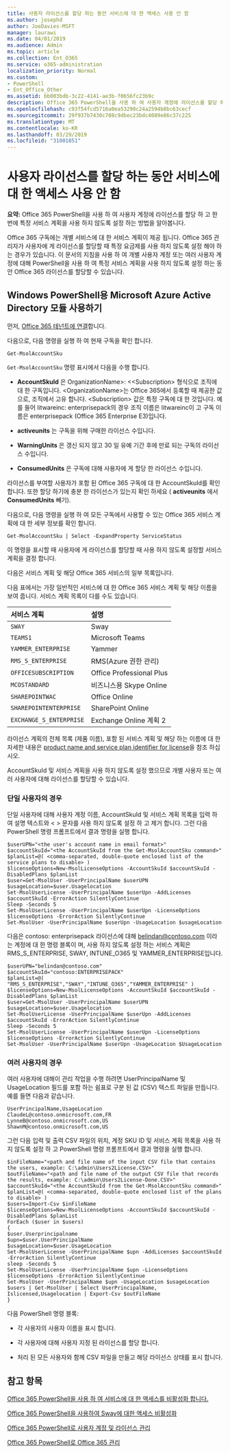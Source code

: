```yaml
---
title: 사용자 라이선스를 할당 하는 동안 서비스에 대 한 액세스 사용 안 함
ms.author: josephd
author: JoeDavies-MSFT
manager: laurawi
ms.date: 04/01/2019
ms.audience: Admin
ms.topic: article
ms.collection: Ent_O365
ms.service: o365-administration
localization_priority: Normal
ms.custom:
- PowerShell
- Ent_Office_Other
ms.assetid: bb003bdb-3c22-4141-ae3b-f0656fc23b9c
description: Office 365 PowerShell을 사용 하 여 사용자 계정에 라이선스를 할당 하 고 한 번에 특정 서비스 계획을 사용 하지 않도록 설정 하는 방법을 알아봅니다.
ms.openlocfilehash: c93f54fcd5716a0ea53290c24a2594b8bc63cecf
ms.sourcegitcommit: 29f937b7430c708c9dbec23bdc4089e86c37c225
ms.translationtype: MT
ms.contentlocale: ko-KR
ms.lasthandoff: 03/29/2019
ms.locfileid: "31001851"
---
```

# <a name="disable-access-to-services-while-assigning-user-licenses"></a>사용자 라이선스를 할당 하는 동안 서비스에 대 한 액세스 사용 안 함

**요약:**  Office 365 PowerShell을 사용 하 여 사용자 계정에 라이선스를 할당 하 고 한 번에 특정 서비스 계획을 사용 하지 않도록 설정 하는 방법을 알아봅니다.
  
Office 365 구독에는 개별 서비스에 대 한 서비스 계획이 제공 됩니다. Office 365 관리자가 사용자에 게 라이선스를 할당할 때 특정 요금제를 사용 하지 않도록 설정 해야 하는 경우가 있습니다. 이 문서의 지침을 사용 하 여 개별 사용자 계정 또는 여러 사용자 계정에 대해 PowerShell을 사용 하 여 특정 서비스 계획을 사용 하지 않도록 설정 하는 동안 Office 365 라이선스를 할당할 수 있습니다.


## <a name="use-the-microsoft-azure-active-directory-module-for-windows-powershell"></a>Windows PowerShell용 Microsoft Azure Active Directory 모듈 사용하기

먼저, [Office 365 테넌트에 연결](connect-to-office-365-powershell.md#connect-with-the-microsoft-azure-active-directory-module-for-windows-powershell)합니다.

다음으로, 다음 명령을 실행 하 여 현재 구독을 확인 합니다.
  
```
Get-MsolAccountSku
```

`Get-MsolAccountSku` 명령 표시에서 다음을 수행 합니다.
  
- **AccountSkuId** 은 OrganizationName>: \<\<Subscription> 형식으로 조직에 대 한 구독입니다. \<OrganizationName>는 Office 365에서 등록할 때 제공한 값으로, 조직에서 고유 합니다. \<Subscription> 값은 특정 구독에 대 한 것입니다. 예를 들어 litwareinc: enterprisepack의 경우 조직 이름은 litwareinc이 고 구독 이름은 enterprisepack (Office 365 Enterprise E3)입니다.
    
- **activeunits** 는 구독을 위해 구매한 라이선스 수입니다.
    
- **WarningUnits** 은 갱신 되지 않고 30 일 유예 기간 후에 만료 되는 구독의 라이선스 수입니다.
    
- **ConsumedUnits** 은 구독에 대해 사용자에 게 할당 한 라이선스 수입니다.
    
라이선스를 부여할 사용자가 포함 된 Office 365 구독에 대 한 AccountSkuId를 확인 합니다. 또한 할당 하기에 충분 한 라이선스가 있는지 확인 하세요 ( **activeunits** 에서 **ConsumedUnits** 빼기).
  
다음으로, 다음 명령을 실행 하 여 모든 구독에서 사용할 수 있는 Office 365 서비스 계획에 대 한 세부 정보를 확인 합니다.
  
```
Get-MsolAccountSku | Select -ExpandProperty ServiceStatus
```

이 명령을 표시할 때 사용자에 게 라이선스를 할당할 때 사용 하지 않도록 설정할 서비스 계획을 결정 합니다.
  
다음은 서비스 계획 및 해당 Office 365 서비스의 일부 목록입니다.

다음 표에서는 가장 일반적인 서비스에 대 한 Office 365 서비스 계획 및 해당 이름을 보여 줍니다. 서비스 계획 목록이 다를 수도 있습니다. 
  
|**서비스 계획**|**설명**|
|:-----|:-----|
| `SWAY` <br/> |Sway  <br/> |
| `TEAMS1` <br/> |Microsoft Teams  <br/> |
| `YAMMER_ENTERPRISE` <br/> |Yammer  <br/> |
| `RMS_S_ENTERPRISE` <br/> |RMS(Azure 권한 관리)  <br/> |
| `OFFICESUBSCRIPTION` <br/> |Office Professional Plus  <br/> |
| `MCOSTANDARD` <br/> |비즈니스용 Skype Online  <br/> |
| `SHAREPOINTWAC` <br/> |Office Online  <br/> |
| `SHAREPOINTENTERPRISE` <br/> |SharePoint Online  <br/> |
| `EXCHANGE_S_ENTERPRISE` <br/> |Exchange Online 계획 2  <br/> |
   
라이선스 계획의 전체 목록 (제품 이름), 포함 된 서비스 계획 및 해당 하는 이름에 대 한 자세한 내용은 [product name and service plan identifier for license](https://docs.microsoft.com/azure/active-directory/users-groups-roles/licensing-service-plan-reference)을 참조 하십시오.
   
AccountSkuId 및 서비스 계획을 사용 하지 않도록 설정 했으므로 개별 사용자 또는 여러 사용자에 대해 라이선스를 할당할 수 있습니다.
  
### <a name="for-a-single-user"></a>단일 사용자의 경우

단일 사용자에 대해 사용자 계정 이름, AccountSkuId 및 서비스 계획 목록을 입력 하 여 설명 텍스트와 \< > 문자를 사용 하지 않도록 설정 하 고 제거 합니다. 그런 다음 PowerShell 명령 프롬프트에서 결과 명령을 실행 합니다.
  
```
$userUPN="<the user's account name in email format>"
$accountSkuId="<the AccountSkuId from the Get-MsolAccountSku command>"
$planList=@( <comma-separated, double-quote enclosed list of the service plans to disable> )
$licenseOptions=New-MsolLicenseOptions -AccountSkuId $accountSkuId -DisabledPlans $planList
$user=Get-MsolUser -UserPrincipalName $userUPN
$usageLocation=$user.Usagelocation
Set-MsolUserLicense -UserPrincipalName $userUpn -AddLicenses $accountSkuId -ErrorAction SilentlyContinue
Sleep -Seconds 5
Set-MsolUserLicense -UserPrincipalName $userUpn -LicenseOptions $licenseOptions -ErrorAction SilentlyContinue
Set-MsolUser -UserPrincipalName $userUpn -UsageLocation $usageLocation
```

다음은 contoso: enterprisepack 라이선스에 대해 belindan@contoso.com 이라는 계정에 대 한 명령 블록이 며, 사용 하지 않도록 설정 하는 서비스 계획은 RMS_S_ENTERPRISE, SWAY, INTUNE_O365 및 YAMMER_ENTERPRISE입니다.
  
```
$userUPN="belindan@contoso.com"
$accountSkuId="contoso:ENTERPRISEPACK"
$planList=@( "RMS_S_ENTERPRISE","SWAY","INTUNE_O365","YAMMER_ENTERPRISE" )
$licenseOptions=New-MsolLicenseOptions -AccountSkuId $accountSkuId -DisabledPlans $planList
$user=Get-MsolUser -UserPrincipalName $userUPN
$usageLocation=$user.Usagelocation
Set-MsolUserLicense -UserPrincipalName $userUpn -AddLicenses $accountSkuId -ErrorAction SilentlyContinue
Sleep -Seconds 5
Set-MsolUserLicense -UserPrincipalName $userUpn -LicenseOptions $licenseOptions -ErrorAction SilentlyContinue
Set-MsolUser -UserPrincipalName $userUpn -UsageLocation $UsageLocation
```

### <a name="for-multiple-users"></a>여러 사용자의 경우

여러 사용자에 대해이 관리 작업을 수행 하려면 UserPrincipalName 및 UsageLocation 필드를 포함 하는 쉼표로 구분 된 값 (CSV) 텍스트 파일을 만듭니다. 예를 들면 다음과 같습니다.
  
```
UserPrincipalName,UsageLocation
ClaudeL@contoso.onmicrosoft.com,FR
LynneB@contoso.onmicrosoft.com,US
ShawnM@contoso.onmicrosoft.com,US
```

그런 다음 입력 및 출력 CSV 파일의 위치, 계정 SKU ID 및 서비스 계획 목록을 사용 하지 않도록 설정 하 고 PowerShell 명령 프롬프트에서 결과 명령을 실행 합니다.
  
```
$inFileName="<path and file name of the input CSV file that contains the users, example: C:\admin\Users2License.CSV>"
$outFileName="<path and file name of the output CSV file that records the results, example: C:\admin\Users2License-Done.CSV>"
$accountSkuId="<the AccountSkuId from the Get-MsolAccountSku command>"
$planList=@( <comma-separated, double-quote enclosed list of the plans to disable> )
$users=Import-Csv $inFileName
$licenseOptions=New-MsolLicenseOptions -AccountSkuId $accountSkuId -DisabledPlans $planList
ForEach ($user in $users)
{
$user.Userprincipalname
$upn=$user.UserPrincipalName
$usageLocation=$user.UsageLocation
Set-MsolUserLicense -UserPrincipalName $upn -AddLicenses $accountSkuId -ErrorAction SilentlyContinue
sleep -Seconds 5
Set-MsolUserLicense -UserPrincipalName $upn -LicenseOptions $licenseOptions -ErrorAction SilentlyContinue
Set-MsolUser -UserPrincipalName $upn -UsageLocation $usageLocation
$users | Get-MsolUser | Select UserPrincipalName, Islicensed,Usagelocation | Export-Csv $outFileName
}
```

다음 PowerShell 명령 블록:
  
- 각 사용자의 사용자 이름을 표시 합니다.
    
- 각 사용자에 대해 사용자 지정 된 라이선스를 할당 합니다.
    
- 처리 된 모든 사용자와 함께 CSV 파일을 만들고 해당 라이선스 상태를 표시 합니다.
    
## <a name="see-also"></a>참고 항목

[Office 365 PowerShell을 사용 하 여 서비스에 대 한 액세스를 비활성화 합니다.](disable-access-to-services-with-office-365-powershell.md)
  
[Office 365 PowerShell을 사용하여 Sway에 대한 액세스 비활성화](disable-access-to-sway-with-office-365-powershell.md)
  
[Office 365 PowerShell로 사용자 계정 및 라이선스 관리](manage-user-accounts-and-licenses-with-office-365-powershell.md)
  
[Office 365 PowerShell로 Office 365 관리](manage-office-365-with-office-365-powershell.md)


